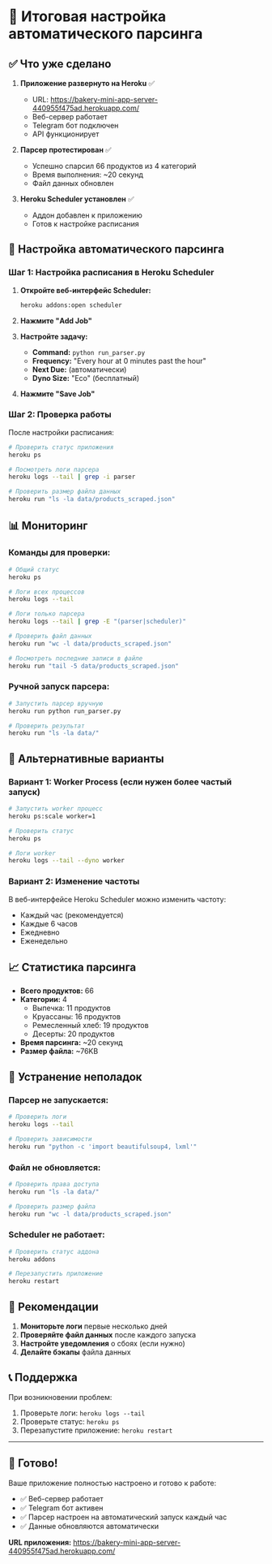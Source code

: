 # 🎉 Итоговая настройка автоматического парсинга

## ✅ Что уже сделано

1. **Приложение развернуто на Heroku** ✅
   - URL: https://bakery-mini-app-server-440955f475ad.herokuapp.com/
   - Веб-сервер работает
   - Telegram бот подключен
   - API функционирует

2. **Парсер протестирован** ✅
   - Успешно спарсил 66 продуктов из 4 категорий
   - Время выполнения: ~20 секунд
   - Файл данных обновлен

3. **Heroku Scheduler установлен** ✅
   - Аддон добавлен к приложению
   - Готов к настройке расписания

## 🔧 Настройка автоматического парсинга

### Шаг 1: Настройка расписания в Heroku Scheduler

1. **Откройте веб-интерфейс Scheduler:**
   ```bash
   heroku addons:open scheduler
   ```

2. **Нажмите "Add Job"**

3. **Настройте задачу:**
   - **Command:** `python run_parser.py`
   - **Frequency:** "Every hour at 0 minutes past the hour"
   - **Next Due:** (автоматически)
   - **Dyno Size:** "Eco" (бесплатный)

4. **Нажмите "Save Job"**

### Шаг 2: Проверка работы

После настройки расписания:

```bash
# Проверить статус приложения
heroku ps

# Посмотреть логи парсера
heroku logs --tail | grep -i parser

# Проверить размер файла данных
heroku run "ls -la data/products_scraped.json"
```

## 📊 Мониторинг

### Команды для проверки:

```bash
# Общий статус
heroku ps

# Логи всех процессов
heroku logs --tail

# Логи только парсера
heroku logs --tail | grep -E "(parser|scheduler)"

# Проверить файл данных
heroku run "wc -l data/products_scraped.json"

# Посмотреть последние записи в файле
heroku run "tail -5 data/products_scraped.json"
```

### Ручной запуск парсера:

```bash
# Запустить парсер вручную
heroku run python run_parser.py

# Проверить результат
heroku run "ls -la data/"
```

## 🔄 Альтернативные варианты

### Вариант 1: Worker Process (если нужен более частый запуск)

```bash
# Запустить worker процесс
heroku ps:scale worker=1

# Проверить статус
heroku ps

# Логи worker
heroku logs --tail --dyno worker
```

### Вариант 2: Изменение частоты

В веб-интерфейсе Heroku Scheduler можно изменить частоту:
- Каждый час (рекомендуется)
- Каждые 6 часов
- Ежедневно
- Еженедельно

## 📈 Статистика парсинга

- **Всего продуктов:** 66
- **Категории:** 4
  - Выпечка: 11 продуктов
  - Круассаны: 16 продуктов
  - Ремесленный хлеб: 19 продуктов
  - Десерты: 20 продуктов
- **Время парсинга:** ~20 секунд
- **Размер файла:** ~76KB

## 🚨 Устранение неполадок

### Парсер не запускается:
```bash
# Проверить логи
heroku logs --tail

# Проверить зависимости
heroku run "python -c 'import beautifulsoup4, lxml'"
```

### Файл не обновляется:
```bash
# Проверить права доступа
heroku run "ls -la data/"

# Проверить размер файла
heroku run "wc -l data/products_scraped.json"
```

### Scheduler не работает:
```bash
# Проверить статус аддона
heroku addons

# Перезапустить приложение
heroku restart
```

## 🎯 Рекомендации

1. **Мониторьте логи** первые несколько дней
2. **Проверяйте файл данных** после каждого запуска
3. **Настройте уведомления** о сбоях (если нужно)
4. **Делайте бэкапы** файла данных

## 📞 Поддержка

При возникновении проблем:
1. Проверьте логи: `heroku logs --tail`
2. Проверьте статус: `heroku ps`
3. Перезапустите приложение: `heroku restart`

---

## 🎉 Готово!

Ваше приложение полностью настроено и готово к работе:
- ✅ Веб-сервер работает
- ✅ Telegram бот активен
- ✅ Парсер настроен на автоматический запуск каждый час
- ✅ Данные обновляются автоматически

**URL приложения:** https://bakery-mini-app-server-440955f475ad.herokuapp.com/ 